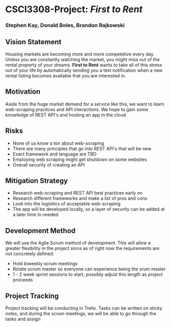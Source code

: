 # CSCI3308-Project: *First to Rent*
### Stephen Kay, Donald Boles, Brandon Rajkowski

## Vision Statement
Housing markets are becoming more and more competetive every day.  Unless you are constantly watching the market, you might miss out of the rental property of your dreams.  __First to Rent__ wants to take all of this stress out of your life by automatically sending you a text notification when a new rental listing becomes available that you are interested in.

## Motivation
Aside from the huge market demand for a service like this, we want to learn web-scraping practices and API interactions.  We hope to gain some knowledge of REST API's and hosting an app in the cloud.

## Risks
* None of us know a ton about web-scraping
* There are many principles that go into REST API's that will be new
* Exact framework and language are TBD
* Employing web scraping might get shutdown on some websites
* Overall security of creating an API

## Mitigation Strategy
* Research web-scraping and REST API best practices early on
* Research different frameworks and make a list of pros and cons
* Look into the logisitics of acceptable web-scraping
* The app will be developed locally, so a layer of security can be added at a later time in needed

## Development Method
We will use the Agile Scrum method of development.  This will allow a greater flexibility in the project since as of right now the requirements are not concretely defined.
* Hold biweekly scrum meetings
* Rotate scrum master so everyone can experience being the srum master
* 1 - 2 week sprint sessions to start, possibly adjust this length as project proceeds

## Project Tracking
Project tracking will be conducting in Trello.  Tasks can be written on sticky notes, and during the scrum meetings, we will be able to go through the tasks and assign